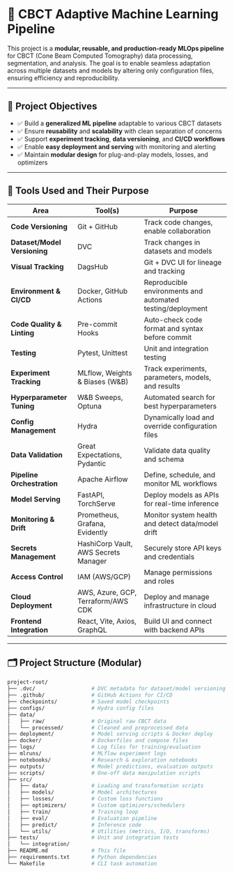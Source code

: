# 🦷 CBCT Adaptive Machine Learning Pipeline

This project is a **modular, reusable, and production-ready MLOps pipeline** for CBCT (Cone Beam Computed Tomography) data processing, segmentation, and analysis. The goal is to enable seamless adaptation across multiple datasets and models by altering only configuration files, ensuring efficiency and reproducibility.

---

## 📌 Project Objectives

- ✅ Build a **generalized ML pipeline** adaptable to various CBCT datasets
- ✅ Ensure **reusability** and **scalability** with clean separation of concerns
- ✅ Support **experiment tracking**, **data versioning**, and **CI/CD workflows**
- ✅ Enable **easy deployment and serving** with monitoring and alerting
- ✅ Maintain **modular design** for plug-and-play models, losses, and optimizers

---

## 🧰 Tools Used and Their Purpose

| Area                          | Tool(s)                              | Purpose                                                                 |
|-------------------------------|--------------------------------------|-------------------------------------------------------------------------|
| **Code Versioning**           | Git + GitHub                         | Track code changes, enable collaboration                                |
| **Dataset/Model Versioning**  | DVC                                  | Track changes in datasets and models                                    |
| **Visual Tracking**           | DagsHub                              | Git + DVC UI for lineage and tracking                                   |
| **Environment & CI/CD**       | Docker, GitHub Actions               | Reproducible environments and automated testing/deployment              |
| **Code Quality & Linting**    | Pre-commit Hooks                     | Auto-check code format and syntax before commit                         |
| **Testing**                   | Pytest, Unittest                     | Unit and integration testing                                            |
| **Experiment Tracking**       | MLflow, Weights & Biases (W&B)       | Track experiments, parameters, models, and results                      |
| **Hyperparameter Tuning**     | W&B Sweeps, Optuna                   | Automated search for best hyperparameters                               |
| **Config Management**         | Hydra                                | Dynamically load and override configuration files                       |
| **Data Validation**           | Great Expectations, Pydantic         | Validate data quality and schema                                        |
| **Pipeline Orchestration**    | Apache Airflow                       | Define, schedule, and monitor ML workflows                              |
| **Model Serving**             | FastAPI, TorchServe                  | Deploy models as APIs for real-time inference                           |
| **Monitoring & Drift**        | Prometheus, Grafana, Evidently       | Monitor system health and detect data/model drift                       |
| **Secrets Management**        | HashiCorp Vault, AWS Secrets Manager | Securely store API keys and credentials                                 |
| **Access Control**            | IAM (AWS/GCP)                        | Manage permissions and roles                                            |
| **Cloud Deployment**          | AWS, Azure, GCP, Terraform/AWS CDK   | Deploy and manage infrastructure in cloud                               |
| **Frontend Integration**      | React, Vite, Axios, GraphQL          | Build UI and connect with backend APIs                                  |

---

## 🗂️ Project Structure (Modular)

```bash
project-root/
├── .dvc/                  # DVC metadata for dataset/model versioning
├── .github/               # GitHub Actions for CI/CD
├── checkpoints/           # Saved model checkpoints
├── configs/               # Hydra config files
├── data/
│   ├── raw/               # Original raw CBCT data
│   └── processed/         # Cleaned and preprocessed data
├── deployment/            # Model serving scripts & Docker deploy
├── docker/                # Dockerfiles and compose files
├── logs/                  # Log files for training/evaluation
├── mlruns/                # MLflow experiment logs
├── notebooks/             # Research & exploration notebooks
├── outputs/               # Model predictions, evaluation outputs
├── scripts/               # One-off data manipulation scripts
├── src/
│   ├── data/              # Loading and transformation scripts
│   ├── models/            # Model architectures
│   ├── losses/            # Custom loss functions
│   ├── optimizers/        # Custom optimizers/schedulers
│   ├── train/             # Training loop
│   ├── eval/              # Evaluation pipeline
│   ├── predict/           # Inference code
│   └── utils/             # Utilities (metrics, I/O, transforms)
├── tests/                 # Unit and integration tests
│   └── integration/
├── README.md              # This file
├── requirements.txt       # Python dependencies
└── Makefile               # CLI task automation
